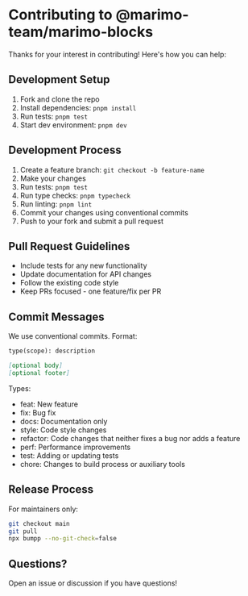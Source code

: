 # Contributing to @marimo-team/marimo-blocks

Thanks for your interest in contributing! Here's how you can help:

## Development Setup

1. Fork and clone the repo
2. Install dependencies: `pnpm install`
3. Run tests: `pnpm test`
4. Start dev environment: `pnpm dev`

## Development Process

1. Create a feature branch: `git checkout -b feature-name`
2. Make your changes
3. Run tests: `pnpm test`
4. Run type checks: `pnpm typecheck`
5. Run linting: `pnpm lint`
6. Commit your changes using conventional commits
7. Push to your fork and submit a pull request

## Pull Request Guidelines

- Include tests for any new functionality
- Update documentation for API changes
- Follow the existing code style
- Keep PRs focused - one feature/fix per PR

## Commit Messages

We use conventional commits. Format:

```markdown
type(scope): description

[optional body]
[optional footer]
```

Types:

- feat: New feature
- fix: Bug fix
- docs: Documentation only
- style: Code style changes
- refactor: Code changes that neither fixes a bug nor adds a feature
- perf: Performance improvements
- test: Adding or updating tests
- chore: Changes to build process or auxiliary tools

## Release Process

For maintainers only:

```bash
git checkout main
git pull
npx bumpp --no-git-check=false
```

## Questions?

Open an issue or discussion if you have questions!
